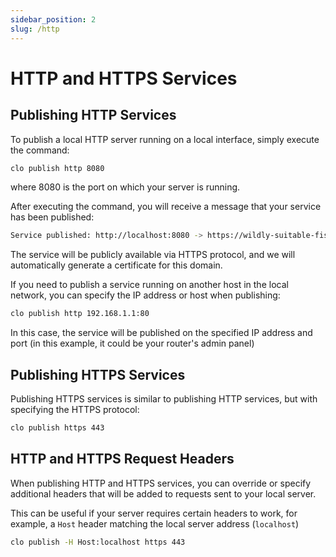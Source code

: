 ```yaml
---
sidebar_position: 2
slug: /http
---
```


# HTTP and HTTPS Services

## Publishing HTTP Services

To publish a local HTTP server running on a local interface, simply execute the command:

```bash
clo publish http 8080
```

where 8080 is the port on which your server is running.

After executing the command, you will receive a message that your service has been published:

```bash
Service published: http://localhost:8080 -> https://wildly-suitable-fish.cloudpub.online
```

The service will be publicly available via HTTPS protocol, and we will automatically generate a certificate for this domain.

If you need to publish a service running on another host in the local network, you can specify the IP address or host when publishing:

```bash
clo publish http 192.168.1.1:80
```

In this case, the service will be published on the specified IP address and port (in this example, it could be your router's admin panel)

## Publishing HTTPS Services

Publishing HTTPS services is similar to publishing HTTP services, but with specifying the HTTPS protocol:

```bash
clo publish https 443
```

## HTTP and HTTPS Request Headers

When publishing HTTP and HTTPS services, you can override or specify additional headers that will be added to requests sent to your local server.

This can be useful if your server requires certain headers to work, for example, a `Host` header matching the local server address (`localhost`)

```bash
clo publish -H Host:localhost https 443
```
